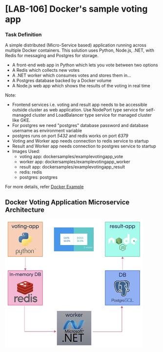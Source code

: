 # [LAB-106] Docker's sample voting app

### Task Definition

A simple distributed (Micro-Service based) application running across multiple Docker containers.
This solution uses Python, Node.js, .NET, with Redis for messaging and Postgres for storage.
- A front-end web app in Python which lets you vote between two options
- A Redis which collects new votes
- A .NET worker which consumes votes and stores them in…
- A Postgres database backed by a Docker volume
- A Node.js web app which shows the results of the voting in real time

Note:
- Frontend services i.e. voting and result app needs to be accessible outside cluster as web application. Use NodePort type service for self-managed cluster and LoadBalancer type service for managed cluster like GKE. 
- For postgres we need "postgres" database password and database username as environment variable
- postgres runs on port <em>5432</em> and redis works on port <em>6379</em>
- Voting and Worker app needs connection to redis service to startup
- Result and Worker app needs connection to postgres service to startup
- Images Used:
  - voting app: dockersamples/examplevotingapp_vote
  - worker app: dockersamples/examplevotingapp_worker
  - result app: dockersamples/examplevotingapp_result
  - redis: redis
  - postgres: postgres

For more details, refer [Docker Example](https://github.com/dockersamples/example-voting-app)

## Docker Voting Application Microservice Architecture
![Docker Voting Application Microservice Architecture](../images/docker-voting-app-arch.jpg)


